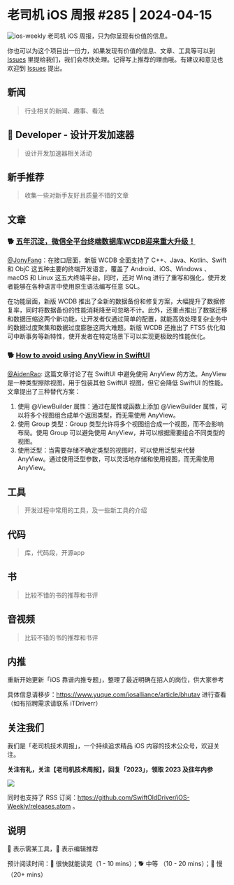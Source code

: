 # 老司机 iOS 周报 #285 | 2024-04-15

![ios-weekly](https://github.com/SwiftOldDriver/iOS-Weekly/blob/master/assets/ios-weekly.png?raw=true)
老司机 iOS 周报，只为你呈现有价值的信息。

你也可以为这个项目出一份力，如果发现有价值的信息、文章、工具等可以到 [Issues](https://github.com/SwiftOldDriver/iOS-Weekly/issues) 里提给我们，我们会尽快处理。记得写上推荐的理由哦。有建议和意见也欢迎到 [Issues](https://github.com/SwiftOldDriver/iOS-Weekly/issues) 提出。

## 新闻

> 行业相关的新闻、趣事、看法

##  Developer - 设计开发加速器

> 设计开发加速器相关活动

## 新手推荐

> 收集一些对新手友好且质量不错的文章

## 文章

### 🐕 [五年沉淀，微信全平台终端数据库WCDB迎来重大升级！](https://mp.weixin.qq.com/s/RWCqLD0M_WGCrCcz0oQIcQ)

[@JonyFang](https://github.com/JonyFang)：在接口层面，新版 WCDB 全面支持了 C++、Java、Kotlin、Swift 和 ObjC 这五种主要的终端开发语言，覆盖了 Android、iOS、Windows 、macOS 和 Linux 这五大终端平台。同时，还对 Winq 进行了重写和强化，使开发者能够在各种语言中使用原生语法编写任意 SQL。

在功能层面，新版 WCDB 推出了全新的数据备份和修复方案，大幅提升了数据修复率，同时将数据备份的性能消耗降至可忽略不计。此外，还重点推出了数据迁移和数据压缩这两个新功能，让开发者仅通过简单的配置，就能高效处理复杂业务中的数据过度聚集和数据过度膨胀这两大难题。新版 WCDB 还推出了 FTS5 优化和可中断事务等新特性，使开发者在特定场景下可以实现更极致的性能优化。

### 🐕 [How to avoid using AnyView in SwiftUI](https://tanaschita.com/swiftui-how-to-avoid-using-anyview/)

[@AidenRao](https://weibo.com/AidenRao): 这篇文章讨论了在 SwiftUI 中避免使用 AnyView 的方法。AnyView 是一种类型擦除视图，用于包装其他 SwiftUI 视图，但它会降低 SwiftUI 的性能。文章提出了三种替代方案：

1. 使用 @ViewBuilder 属性：通过在属性或函数上添加 @ViewBuilder 属性，可以将多个视图组合成单个返回类型，而无需使用 AnyView。
2. 使用 Group 类型：Group 类型允许将多个视图组合成一个视图，而不会影响布局。使用 Group 可以避免使用 AnyView，并可以根据需要组合不同类型的视图。
3. 使用泛型：当需要存储不确定类型的视图时，可以使用泛型来代替 AnyView。通过使用泛型参数，可以灵活地存储和使用视图，而无需使用 AnyView。

## 工具

> 开发过程中常用的工具，及一些新工具的介绍

## 代码

> 库，代码段，开源app

## 书

> 比较不错的书的推荐和书评

## 音视频

> 比较不错的书的推荐和书评

## 内推

重新开始更新「iOS 靠谱内推专题」，整理了最近明确在招人的岗位，供大家参考

具体信息请移步：https://www.yuque.com/iosalliance/article/bhutav 进行查看（如有招聘需求请联系 iTDriverr）

## 关注我们

我们是「老司机技术周报」，一个持续追求精品 iOS 内容的技术公众号，欢迎关注。

**关注有礼，关注【老司机技术周报】，回复「2023」，领取 2023 及往年内参**

![](https://github.com/SwiftOldDriver/iOS-Weekly/blob/master/assets/qrcode_for_wechat.jpg?raw=true)

同时也支持了 RSS 订阅：https://github.com/SwiftOldDriver/iOS-Weekly/releases.atom 。

## 说明

🚧 表示需某工具，🌟 表示编辑推荐

预计阅读时间：🐎 很快就能读完（1 - 10 mins）；🐕 中等 （10 - 20 mins）；🐢 慢（20+ mins）
